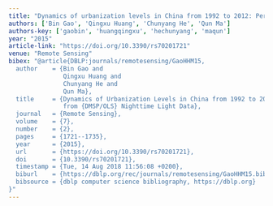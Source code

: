 ```yaml
---
title: "Dynamics of urbanization levels in China from 1992 to 2012: Perspective from DMSP/OLS nighttime light data"
authors: ['Bin Gao', 'Qingxu Huang', 'Chunyang He', 'Qun Ma']
authors-key: ['gaobin', 'huangqingxu', 'hechunyang', 'maqun']
year: "2015"
article-link: "https://doi.org/10.3390/rs70201721"
venue: "Remote Sensing"
bibex: "@article{DBLP:journals/remotesensing/GaoHHM15,
  author    = {Bin Gao and
               Qingxu Huang and
               Chunyang He and
               Qun Ma},
  title     = {Dynamics of Urbanization Levels in China from 1992 to 2012: Perspective
               from {DMSP/OLS} Nighttime Light Data},
  journal   = {Remote Sensing},
  volume    = {7},
  number    = {2},
  pages     = {1721--1735},
  year      = {2015},
  url       = {https://doi.org/10.3390/rs70201721},
  doi       = {10.3390/rs70201721},
  timestamp = {Tue, 14 Aug 2018 11:56:08 +0200},
  biburl    = {https://dblp.org/rec/journals/remotesensing/GaoHHM15.bib},
  bibsource = {dblp computer science bibliography, https://dblp.org}
}"
---
```

